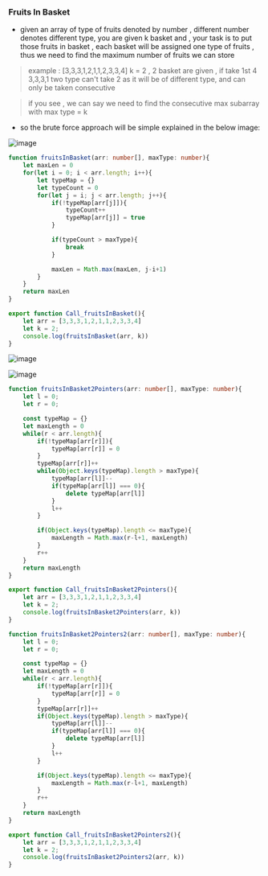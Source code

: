 ### Fruits In Basket
- given an array of type of fruits denoted by number , different number denotes different type, you are given k basket and , your task is to put those fruits in basket , each basket will be assigned one type of fruits , thus we need to find the maximum number of fruits we can store

> example : [3,3,3,1,2,1,1,2,3,3,4] k = 2 , 2 basket are given , if take 1st 4 3,3,3,1 two type can't take 2 as it will be of different type, and can only be taken consecutive

> if you see , we can say we need to find the consecutive max subarray with max type = k

-  so the brute force approach will be simple explained in the below image:

![image](https://github.com/user-attachments/assets/a7913f6e-04b5-44b8-9546-e3cd231fa9e9)



```ts
function fruitsInBasket(arr: number[], maxType: number){
    let maxLen = 0
    for(let i = 0; i < arr.length; i++){
        let typeMap = {}
        let typeCount = 0
        for(let j = i; j < arr.length; j++){
            if(!typeMap[arr[j]]){
                typeCount++
                typeMap[arr[j]] = true
            }

            if(typeCount > maxType){
                break
            }

            maxLen = Math.max(maxLen, j-i+1)
        }
    }
    return maxLen
}

export function Call_fruitsInBasket(){
    let arr = [3,3,3,1,2,1,1,2,3,3,4]
    let k = 2;
    console.log(fruitsInBasket(arr, k))
}
```

![image](https://github.com/user-attachments/assets/92e9964b-fc83-480a-8d8d-93c14874087b)

![image](https://github.com/user-attachments/assets/d6a53b5d-9fc0-48fc-be3a-10c34ec47b0d)


```ts
function fruitsInBasket2Pointers(arr: number[], maxType: number){
    let l = 0;
    let r = 0;

    const typeMap = {}
    let maxLength = 0
    while(r < arr.length){
        if(!typeMap[arr[r]]){
            typeMap[arr[r]] = 0
        }
        typeMap[arr[r]]++
        while(Object.keys(typeMap).length > maxType){
            typeMap[arr[l]]--
            if(typeMap[arr[l]] === 0){
                delete typeMap[arr[l]]
            }
            l++
        }

        if(Object.keys(typeMap).length <= maxType){
            maxLength = Math.max(r-l+1, maxLength)
        }
        r++
    }
    return maxLength
}

export function Call_fruitsInBasket2Pointers(){
    let arr = [3,3,3,1,2,1,1,2,3,3,4]
    let k = 2;
    console.log(fruitsInBasket2Pointers(arr, k))
}
```



```ts
function fruitsInBasket2Pointers2(arr: number[], maxType: number){
    let l = 0;
    let r = 0;

    const typeMap = {}
    let maxLength = 0
    while(r < arr.length){
        if(!typeMap[arr[r]]){
            typeMap[arr[r]] = 0
        }
        typeMap[arr[r]]++
        if(Object.keys(typeMap).length > maxType){
            typeMap[arr[l]]--
            if(typeMap[arr[l]] === 0){
                delete typeMap[arr[l]]
            }
            l++
        }

        if(Object.keys(typeMap).length <= maxType){
            maxLength = Math.max(r-l+1, maxLength)
        }
        r++
    }
    return maxLength
}

export function Call_fruitsInBasket2Pointers2(){
    let arr = [3,3,3,1,2,1,1,2,3,3,4]
    let k = 2;
    console.log(fruitsInBasket2Pointers2(arr, k))
}
```
